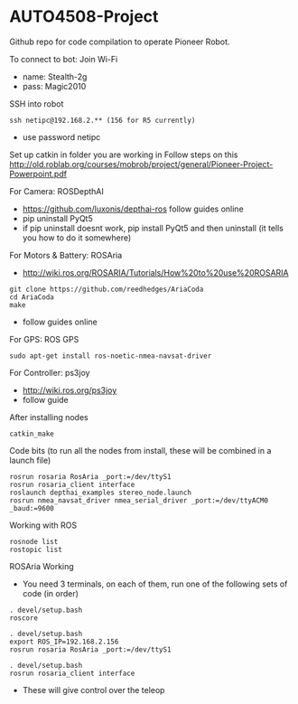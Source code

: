 # AUTO4508-Project
Github repo for code compilation to operate Pioneer Robot. 

To connect to bot:
Join Wi-Fi
- name: Stealth-2g
- pass: Magic2010

SSH into robot
```
ssh netipc@192.168.2.** (156 for R5 currently)
```
- use password netipc

Set up catkin in folder you are working in
Follow steps on this http://old.roblab.org/courses/mobrob/project/general/Pioneer-Project-Powerpoint.pdf

For Camera: ROSDepthAI
- https://github.com/luxonis/depthai-ros follow guides online
- pip uninstall PyQt5
- if pip uninstall doesnt work, pip install PyQt5 and then uninstall (it tells you how to do it somewhere)

For Motors & Battery: ROSAria
- http://wiki.ros.org/ROSARIA/Tutorials/How%20to%20use%20ROSARIA
```
git clone https://github.com/reedhedges/AriaCoda
cd AriaCoda
make
```
- follow guides online

For GPS: ROS GPS
```
sudo apt-get install ros-noetic-nmea-navsat-driver
```

For Controller: ps3joy
- http://wiki.ros.org/ps3joy
- follow guide

After installing nodes
```
catkin_make
```

Code bits (to run all the nodes from install, these will be combined in a launch file)
```
rosrun rosaria RosAria _port:=/dev/ttyS1
rosrun rosaria_client interface
roslaunch depthai_examples stereo_node.launch
rosrun nmea_navsat_driver nmea_serial_driver _port:=/dev/ttyACM0 _baud:=9600
```

Working with ROS
```
rosnode list
rostopic list
```

ROSAria Working
- You need 3 terminals, on each of them, run one of the following sets of code (in order)
```
. devel/setup.bash
roscore

. devel/setup.bash
export ROS_IP=192.168.2.156
rosrun rosaria RosAria _port:=/dev/ttyS1

. devel/setup.bash
rosrun rosaria_client interface
```
- These will give control over the teleop
